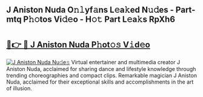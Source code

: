## J Aniston Nuda O𝚗𝚕yf𝚊ns L𝚎a𝚔ed N𝚞𝚍es - Part-mtq P𝚑𝚘tos Vi𝚍𝚎o - H𝚘𝚝 Part L𝚎a𝚔s RpXh6

# <h2><a href="http://kf2xj8.oniu.top/?m=J+Aniston+Nuda">🔗👉 🔴 J Aniston Nuda P𝚑ot𝚘𝚜 V𝚒d𝚎o</a></h2>

[![J Aniston Nuda Nu𝚍e𝚜](https://i.imgur.com/0qMVB7G.gif)](http://kf2xj8.oniu.top/?m=J+Aniston+Nuda)
Virtual entertainer and multimedia creator J Aniston Nuda, acclaimed for sharing dance and lifestyle knowledge through trending choreographies and compact clips. Remarkable magician J Aniston Nuda, acclaimed for their exceptional skills and accomplishments in the art of illusion.  
